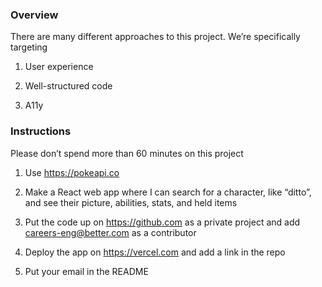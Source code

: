 ### Overview

There are many different approaches to this project. We’re specifically targeting

1. User experience

2. Well-structured code

3. A11y

### Instructions

Please don’t spend more than 60 minutes on this project

1. Use https://pokeapi.co

2. Make a React web app where I can search for a character, like “ditto”, and see their picture, abilities, stats, and held items

3. Put the code up on https://github.com as a private project and add careers-eng@better.com as a contributor

4. Deploy the app on https://vercel.com and add a link in the repo

5. Put your email in the README
